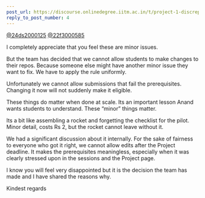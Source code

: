 ```yaml
---
post_url: https://discourse.onlinedegree.iitm.ac.in/t/project-1-discrepancy-regarding-mit-license/171485/6
reply_to_post_number: 4
---
```

[@24ds2000125](/u/24ds2000125) [@22f3000585](/u/22f3000585)

I completely appreciate that you feel these are minor issues.

But the team has decided that we cannot allow students to make changes to their repos. Because someone else might have another minor issue they want to fix. We have to apply the rule uniformly.

Unfortunately we cannot allow submissions that fail the prerequisites.  
Changing it now will not suddenly make it eligible.

These things do matter when done at scale. Its an important lesson Anand wants students to understand. These “minor” things matter.

Its a bit like assembling a rocket and forgetting the checklist for the pilot. Minor detail, costs Rs 2, but the rocket cannot leave without it.

We had a significant discussion about it internally. For the sake of fairness to everyone who got it right, we cannot allow edits after the Project deadline. It makes the prerequisites meaningless, especially when it was clearly stressed upon in the sessions and the Project page.

I know you will feel very disappointed but it is the decision the team has made and I have shared the reasons why.

Kindest regards